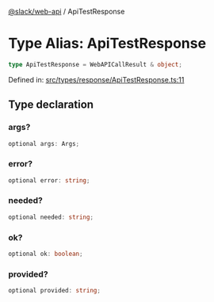 [@slack/web-api](../index.md) / ApiTestResponse

# Type Alias: ApiTestResponse

```ts
type ApiTestResponse = WebAPICallResult & object;
```

Defined in: [src/types/response/ApiTestResponse.ts:11](https://github.com/slackapi/node-slack-sdk/blob/main/packages/web-api/src/types/response/ApiTestResponse.ts#L11)

## Type declaration

### args?

```ts
optional args: Args;
```

### error?

```ts
optional error: string;
```

### needed?

```ts
optional needed: string;
```

### ok?

```ts
optional ok: boolean;
```

### provided?

```ts
optional provided: string;
```
